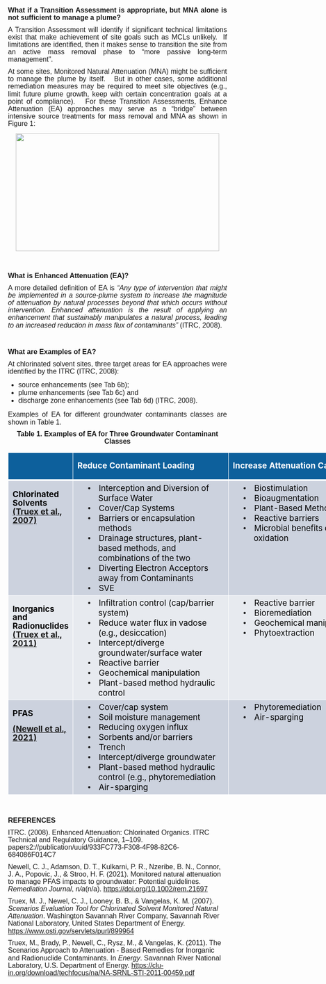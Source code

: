 <div class="col-md-5" style = "text-align: justify;"> 
<h1 style='margin-top:0in;margin-right:0in;margin-bottom:8.0pt;margin-left:0in;line-height:107%;font-size:16px;font-family:"Arial",sans-serif;'><strong>What if a Transition Assessment is appropriate, but MNA alone is not sufficient to manage a plume?</strong></h1>
<p style='margin-top:0in;margin-right:0in;margin-bottom:8.0pt;margin-left:0in;line-height:107%;font-size:16px;font-family:"Arial",sans-serif;'>A Transition Assessment will identify if significant technical limitations exist that make achievement of site goals such as MCLs unlikely. &nbsp;If limitations are identified, then it makes sense to transition the site from an active mass removal phase to &ldquo;more passive long-term management&quot;.</p>
<p style='margin-top:0in;margin-right:0in;margin-bottom:8.0pt;margin-left:0in;line-height:107%;font-size:16px;font-family:"Arial",sans-serif;'>At some sites, Monitored Natural Attenuation (MNA) might be sufficient to manage the plume by itself. &nbsp; But in other cases, some additional remediation measures may be required to meet site objectives (e.g., limit future plume growth, keep with certain concentration goals at a point of compliance). &nbsp; For these Transition Assessments, Enhance Attenuation (EA) approaches may serve as a &ldquo;bridge&rdquo; between intensive source treatments for mass removal and MNA as shown in Figure 1:</p>

<p style="text-align: center;"> 
<img src="06_MNA/FIG/Tool6_Fig.png" width= 468 height=271 class="center">
</p>

<br>
</br>

<h1 style='margin-top:0in;margin-right:0in;margin-bottom:8.0pt;margin-left:0in;line-height:107%;font-size:16px;font-family:"Arial",sans-serif;'><strong>What is Enhanced Attenuation (EA)?</strong></h1>
<p style='margin-top:0in;margin-right:0in;margin-bottom:8.0pt;margin-left:0in;line-height:107%;font-size:16px;font-family:"Arial",sans-serif;'>A more detailed definition of EA is <em>&ldquo;Any type of intervention that might be implemented in a source-plume system to increase the magnitude of attenuation by natural processes beyond that which occurs without intervention. Enhanced attenuation is the result of applying an enhancement that sustainably manipulates a natural process, leading to an increased reduction in mass flux of contaminants&rdquo;&nbsp;</em>(ITRC, 2008).</p>
<br>
</br>
<h1 style='margin-top:0in;margin-right:0in;margin-bottom:8.0pt;margin-left:0in;line-height:107%;font-size:16px;font-family:"Arial",sans-serif;'><strong>What are Examples of EA?</strong></h1>
<p style='margin-top:0in;margin-right:0in;margin-bottom:8.0pt;margin-left:0in;line-height:107%;font-size:16px;font-family:"Arial",sans-serif;'>At chlorinated solvent sites, three target areas for EA approaches were identified by the ITRC (ITRC, 2008): &nbsp;</p>
<ul>
    <li style="font-family: Arial, Helvetica, sans-serif; font-size: 16px;">source enhancements (see Tab 6b);</li>
    <li style="font-family: Arial, Helvetica, sans-serif; font-size: 16px;">plume enhancements (see Tab 6c) and</li>
    <li style="font-family: Arial, Helvetica, sans-serif; font-size: 16px;">discharge zone enhancements (see Tab 6d) (ITRC, 2008). &nbsp;</li>
</ul>
<p style='margin-top:0in;margin-right:0in;margin-bottom:8.0pt;margin-left:0in;line-height:107%;font-size:16px;font-family:"Arial",sans-serif;'>Examples of EA for different groundwater contaminants classes are shown in Table 1.</p>

</div>

<div class="col-md-7" style = "text-align: center;"> 
<h1 style='margin-top:0in;margin-right:0in;margin-bottom:8.0pt;margin-left:0in;line-height:107%;font-size:16px;font-family:"Arial",sans-serif;font-weight:bold;'>Table 1. Examples of EA for Three Groundwater Contaminant Classes</h1>

<div align=center>

<table class=MsoNormalTable border=0 cellspacing=0 cellpadding=0 width=876
 style='width:656.7pt;border-collapse:collapse;mso-yfti-tbllook:1056;
 mso-padding-alt:0in 0in 0in 0in'>
 <tr style='mso-yfti-irow:0;mso-yfti-firstrow:yes;height:15.65pt'>
  <td width=127 style='width:95.6pt;border:solid white 1.0pt;border-bottom:
  solid white 3.0pt;background:#0D609C;padding:.05in .1in .05in .1in;
  height:15.65pt'></td>
  <td width=364 style='width:273.1pt;border-top:solid white 1.0pt;border-left:
  none;border-bottom:solid white 3.0pt;border-right:solid white 1.0pt;
  mso-border-left-alt:solid white 1.0pt;background:#0D609C;padding:.05in .1in .05in .1in;
  height:15.65pt'>
  <p class=MsoNormal><b><span style='font-size:14.0pt;line-height:107%;
  color:white;mso-themecolor:background1'>Reduce Contaminant Loading<o:p></o:p></span></b></p>
  </td>
  <td width=384 style='width:4.0in;border-top:solid white 1.0pt;border-left:
  none;border-bottom:solid white 3.0pt;border-right:solid white 1.0pt;
  mso-border-left-alt:solid white 1.0pt;background:#0D609C;padding:.05in .1in .05in .1in;
  height:15.65pt'>
  <p class=MsoNormal><b><span style='font-size:14.0pt;line-height:107%;
  color:white;mso-themecolor:background1'>Increase Attenuation Capacity<o:p></o:p></span></b></p>
  </td>
 </tr>
 <tr style='mso-yfti-irow:1;height:2.3in'>
  <td width=127 valign=top style='width:95.6pt;border:solid white 1.0pt;
  border-top:none;mso-border-top-alt:solid white 3.0pt;background:#CCD2DE;
  padding:.05in .1in .05in .1in;height:2.3in'>
  <p class=MsoNormal><b><span style='font-size:14.0pt;line-height:107%;
  color:black;mso-color-alt:windowtext'>Chlorinated Solvents<br>
  </span></b><span style='color:black;mso-color-alt:windowtext'><a
  href="https://www.osti.gov/servlets/purl/899964"><b><span style='font-size:
  14.0pt;line-height:107%'>(Truex et al., 2007)</span></b></a></span><span
  style='font-size:14.0pt;line-height:107%'><o:p></o:p></span></p>
  </td>
  <td width=364 valign=top style='width:273.1pt;border-top:none;border-left:
  none;border-bottom:solid white 1.0pt;border-right:solid white 1.0pt;
  mso-border-top-alt:solid white 3.0pt;mso-border-left-alt:solid white 1.0pt;
  background:#CCD2DE;padding:.05in .1in .05in .1in;height:2.3in'>
  <p class=MsoNormal style='margin-top:0in;margin-right:0in;margin-bottom:0in;
  margin-left:.5in;text-indent:-.25in;line-height:normal;mso-list:l0 level1 lfo3;
  tab-stops:list .5in'><![if !supportLists]><span style='font-size:14.0pt;
  font-family:"Arial",sans-serif;mso-fareast-font-family:Arial'><span
  style='mso-list:Ignore'>•<span style='font:7.0pt "Times New Roman"'>&nbsp;&nbsp;&nbsp;&nbsp;&nbsp;&nbsp;&nbsp;
  </span></span></span><![endif]><span style='font-size:14.0pt;color:black;
  mso-color-alt:windowtext'>Interception and Diversion of Surface Water</span><span
  style='font-size:14.0pt'><o:p></o:p></span></p>
  <p class=MsoNormal style='margin-top:0in;margin-right:0in;margin-bottom:0in;
  margin-left:.5in;text-indent:-.25in;line-height:normal;mso-list:l0 level1 lfo3;
  tab-stops:list .5in'><![if !supportLists]><span style='font-size:14.0pt;
  font-family:"Arial",sans-serif;mso-fareast-font-family:Arial'><span
  style='mso-list:Ignore'>•<span style='font:7.0pt "Times New Roman"'>&nbsp;&nbsp;&nbsp;&nbsp;&nbsp;&nbsp;&nbsp;
  </span></span></span><![endif]><span style='font-size:14.0pt;color:black;
  mso-color-alt:windowtext'>Cover/Cap Systems</span><span style='font-size:
  14.0pt'><o:p></o:p></span></p>
  <p class=MsoNormal style='margin-top:0in;margin-right:0in;margin-bottom:0in;
  margin-left:.5in;text-indent:-.25in;line-height:normal;mso-list:l0 level1 lfo3;
  tab-stops:list .5in'><![if !supportLists]><span style='font-size:14.0pt;
  font-family:"Arial",sans-serif;mso-fareast-font-family:Arial'><span
  style='mso-list:Ignore'>•<span style='font:7.0pt "Times New Roman"'>&nbsp;&nbsp;&nbsp;&nbsp;&nbsp;&nbsp;&nbsp;
  </span></span></span><![endif]><span style='font-size:14.0pt;color:black;
  mso-color-alt:windowtext'>Barriers or encapsulation methods</span><span
  style='font-size:14.0pt'><o:p></o:p></span></p>
  <p class=MsoNormal style='margin-top:0in;margin-right:0in;margin-bottom:0in;
  margin-left:.5in;text-indent:-.25in;line-height:normal;mso-list:l0 level1 lfo3;
  tab-stops:list .5in'><![if !supportLists]><span style='font-size:14.0pt;
  font-family:"Arial",sans-serif;mso-fareast-font-family:Arial'><span
  style='mso-list:Ignore'>•<span style='font:7.0pt "Times New Roman"'>&nbsp;&nbsp;&nbsp;&nbsp;&nbsp;&nbsp;&nbsp;
  </span></span></span><![endif]><span style='font-size:14.0pt;color:black;
  mso-color-alt:windowtext'>Drainage structures, plant-based methods, and
  combinations of the two</span><span style='font-size:14.0pt'><o:p></o:p></span></p>
  <p class=MsoNormal style='margin-top:0in;margin-right:0in;margin-bottom:0in;
  margin-left:.5in;text-indent:-.25in;line-height:normal;mso-list:l0 level1 lfo3;
  tab-stops:list .5in'><![if !supportLists]><span style='font-size:14.0pt;
  font-family:"Arial",sans-serif;mso-fareast-font-family:Arial'><span
  style='mso-list:Ignore'>•<span style='font:7.0pt "Times New Roman"'>&nbsp;&nbsp;&nbsp;&nbsp;&nbsp;&nbsp;&nbsp;
  </span></span></span><![endif]><span style='font-size:14.0pt;color:black;
  mso-color-alt:windowtext'>Diverting Electron Acceptors away from Contaminants</span><span
  style='font-size:14.0pt'><o:p></o:p></span></p>
  <p class=MsoNormal style='margin-top:0in;margin-right:0in;margin-bottom:0in;
  margin-left:.5in;text-indent:-.25in;line-height:normal;mso-list:l0 level1 lfo3;
  tab-stops:list .5in'><![if !supportLists]><span style='font-size:14.0pt;
  font-family:"Arial",sans-serif;mso-fareast-font-family:Arial'><span
  style='mso-list:Ignore'>•<span style='font:7.0pt "Times New Roman"'>&nbsp;&nbsp;&nbsp;&nbsp;&nbsp;&nbsp;&nbsp;
  </span></span></span><![endif]><span style='font-size:14.0pt;color:black;
  mso-color-alt:windowtext'>SVE</span><span style='font-size:14.0pt'><o:p></o:p></span></p>
  </td>
  <td width=384 valign=top style='width:4.0in;border-top:none;border-left:none;
  border-bottom:solid white 1.0pt;border-right:solid white 1.0pt;mso-border-top-alt:
  solid white 3.0pt;mso-border-left-alt:solid white 1.0pt;background:#CCD2DE;
  padding:.05in .1in .05in .1in;height:2.3in'>
  <p class=MsoNormal style='margin-top:0in;margin-right:0in;margin-bottom:0in;
  margin-left:.5in;text-indent:-.25in;line-height:normal;mso-list:l0 level1 lfo3;
  tab-stops:list .5in'><![if !supportLists]><span style='font-size:14.0pt;
  font-family:"Arial",sans-serif;mso-fareast-font-family:Arial'><span
  style='mso-list:Ignore'>•<span style='font:7.0pt "Times New Roman"'>&nbsp;&nbsp;&nbsp;&nbsp;&nbsp;&nbsp;&nbsp;
  </span></span></span><![endif]><span style='font-size:14.0pt;color:black;
  mso-color-alt:windowtext'>Biostimulation</span><span style='font-size:14.0pt'><o:p></o:p></span></p>
  <p class=MsoNormal style='margin-top:0in;margin-right:0in;margin-bottom:0in;
  margin-left:.5in;text-indent:-.25in;line-height:normal;mso-list:l0 level1 lfo3;
  tab-stops:list .5in'><![if !supportLists]><span style='font-size:14.0pt;
  font-family:"Arial",sans-serif;mso-fareast-font-family:Arial'><span
  style='mso-list:Ignore'>•<span style='font:7.0pt "Times New Roman"'>&nbsp;&nbsp;&nbsp;&nbsp;&nbsp;&nbsp;&nbsp;
  </span></span></span><![endif]><span style='font-size:14.0pt;color:black;
  mso-color-alt:windowtext'>Bioaugmentation</span><span style='font-size:14.0pt'><o:p></o:p></span></p>
  <p class=MsoNormal style='margin-top:0in;margin-right:0in;margin-bottom:0in;
  margin-left:.5in;text-indent:-.25in;line-height:normal;mso-list:l0 level1 lfo3;
  tab-stops:list .5in'><![if !supportLists]><span style='font-size:14.0pt;
  font-family:"Arial",sans-serif;mso-fareast-font-family:Arial'><span
  style='mso-list:Ignore'>•<span style='font:7.0pt "Times New Roman"'>&nbsp;&nbsp;&nbsp;&nbsp;&nbsp;&nbsp;&nbsp;
  </span></span></span><![endif]><span style='font-size:14.0pt;color:black;
  mso-color-alt:windowtext'>Plant-Based Methods</span><span style='font-size:
  14.0pt'><o:p></o:p></span></p>
  <p class=MsoNormal style='margin-top:0in;margin-right:0in;margin-bottom:0in;
  margin-left:.5in;text-indent:-.25in;line-height:normal;mso-list:l0 level1 lfo3;
  tab-stops:list .5in'><![if !supportLists]><span style='font-size:14.0pt;
  font-family:"Arial",sans-serif;mso-fareast-font-family:Arial'><span
  style='mso-list:Ignore'>•<span style='font:7.0pt "Times New Roman"'>&nbsp;&nbsp;&nbsp;&nbsp;&nbsp;&nbsp;&nbsp;
  </span></span></span><![endif]><span style='font-size:14.0pt;color:black;
  mso-color-alt:windowtext'>Reactive barriers</span><span style='font-size:
  14.0pt'><o:p></o:p></span></p>
  <p class=MsoNormal style='margin-top:0in;margin-right:0in;margin-bottom:0in;
  margin-left:.5in;text-indent:-.25in;line-height:normal;mso-list:l0 level1 lfo3;
  tab-stops:list .5in'><![if !supportLists]><span style='font-size:14.0pt;
  font-family:"Arial",sans-serif;mso-fareast-font-family:Arial'><span
  style='mso-list:Ignore'>•<span style='font:7.0pt "Times New Roman"'>&nbsp;&nbsp;&nbsp;&nbsp;&nbsp;&nbsp;&nbsp;
  </span></span></span><![endif]><span style='font-size:14.0pt;color:black;
  mso-color-alt:windowtext'>Microbial benefits of in situ oxidation</span><span
  style='font-size:14.0pt'><o:p></o:p></span></p>
  </td>
 </tr>
 <tr style='mso-yfti-irow:2;height:139.2pt'>
  <td width=127 valign=top style='width:95.6pt;border:solid white 1.0pt;
  border-top:none;mso-border-top-alt:solid white 1.0pt;background:#E7EAEF;
  padding:.05in .1in .05in .1in;height:139.2pt'>
  <p class=MsoNormal><b><span style='font-size:14.0pt;line-height:107%;
  color:black;mso-color-alt:windowtext'>Inorganics and Radionuclides<br>
  </span></b><span style='color:black;mso-color-alt:windowtext'><a
  href="https://clu-in.org/download/techfocus/na/NA-SRNL-STI-2011-00459.pdf"><b><span
  style='font-size:14.0pt;line-height:107%'>(Truex et al., 2011)</span></b></a></span><span
  style='font-size:14.0pt;line-height:107%'><o:p></o:p></span></p>
  </td>
  <td width=364 valign=top style='width:273.1pt;border-top:none;border-left:
  none;border-bottom:solid white 1.0pt;border-right:solid white 1.0pt;
  mso-border-top-alt:solid white 1.0pt;mso-border-left-alt:solid white 1.0pt;
  background:#E7EAEF;padding:.05in .1in .05in .1in;height:139.2pt'>
  <p class=MsoNormal style='margin-top:0in;margin-right:0in;margin-bottom:0in;
  margin-left:.5in;text-indent:-.25in;line-height:normal;mso-list:l1 level1 lfo4;
  tab-stops:list .5in'><![if !supportLists]><span style='font-size:14.0pt;
  font-family:"Arial",sans-serif;mso-fareast-font-family:Arial'><span
  style='mso-list:Ignore'>•<span style='font:7.0pt "Times New Roman"'>&nbsp;&nbsp;&nbsp;&nbsp;&nbsp;&nbsp;&nbsp;
  </span></span></span><![endif]><span style='font-size:14.0pt;color:black;
  mso-color-alt:windowtext'>Infiltration control (cap/barrier system)</span><span
  style='font-size:14.0pt'><o:p></o:p></span></p>
  <p class=MsoNormal style='margin-top:0in;margin-right:0in;margin-bottom:0in;
  margin-left:.5in;text-indent:-.25in;line-height:normal;mso-list:l1 level1 lfo4;
  tab-stops:list .5in'><![if !supportLists]><span style='font-size:14.0pt;
  font-family:"Arial",sans-serif;mso-fareast-font-family:Arial'><span
  style='mso-list:Ignore'>•<span style='font:7.0pt "Times New Roman"'>&nbsp;&nbsp;&nbsp;&nbsp;&nbsp;&nbsp;&nbsp;
  </span></span></span><![endif]><span style='font-size:14.0pt;color:black;
  mso-color-alt:windowtext'>Reduce water flux in vadose (e.g., desiccation)</span><span
  style='font-size:14.0pt'><o:p></o:p></span></p>
  <p class=MsoNormal style='margin-top:0in;margin-right:0in;margin-bottom:0in;
  margin-left:.5in;text-indent:-.25in;line-height:normal;mso-list:l1 level1 lfo4;
  tab-stops:list .5in'><![if !supportLists]><span style='font-size:14.0pt;
  font-family:"Arial",sans-serif;mso-fareast-font-family:Arial'><span
  style='mso-list:Ignore'>•<span style='font:7.0pt "Times New Roman"'>&nbsp;&nbsp;&nbsp;&nbsp;&nbsp;&nbsp;&nbsp;
  </span></span></span><![endif]><span style='font-size:14.0pt;color:black;
  mso-color-alt:windowtext'>Intercept/diverge groundwater/surface water</span><span
  style='font-size:14.0pt'><o:p></o:p></span></p>
  <p class=MsoNormal style='margin-top:0in;margin-right:0in;margin-bottom:0in;
  margin-left:.5in;text-indent:-.25in;line-height:normal;mso-list:l1 level1 lfo4;
  tab-stops:list .5in'><![if !supportLists]><span style='font-size:14.0pt;
  font-family:"Arial",sans-serif;mso-fareast-font-family:Arial'><span
  style='mso-list:Ignore'>•<span style='font:7.0pt "Times New Roman"'>&nbsp;&nbsp;&nbsp;&nbsp;&nbsp;&nbsp;&nbsp;
  </span></span></span><![endif]><span style='font-size:14.0pt;color:black;
  mso-color-alt:windowtext'>Reactive barrier</span><span style='font-size:14.0pt'><o:p></o:p></span></p>
  <p class=MsoNormal style='margin-top:0in;margin-right:0in;margin-bottom:0in;
  margin-left:.5in;text-indent:-.25in;line-height:normal;mso-list:l1 level1 lfo4;
  tab-stops:list .5in'><![if !supportLists]><span style='font-size:14.0pt;
  font-family:"Arial",sans-serif;mso-fareast-font-family:Arial'><span
  style='mso-list:Ignore'>•<span style='font:7.0pt "Times New Roman"'>&nbsp;&nbsp;&nbsp;&nbsp;&nbsp;&nbsp;&nbsp;
  </span></span></span><![endif]><span style='font-size:14.0pt;color:black;
  mso-color-alt:windowtext'>Geochemical manipulation</span><span
  style='font-size:14.0pt'><o:p></o:p></span></p>
  <p class=MsoNormal style='margin-top:0in;margin-right:0in;margin-bottom:0in;
  margin-left:.5in;text-indent:-.25in;line-height:normal;mso-list:l1 level1 lfo4;
  tab-stops:list .5in'><![if !supportLists]><span style='font-size:14.0pt;
  font-family:"Arial",sans-serif;mso-fareast-font-family:Arial'><span
  style='mso-list:Ignore'>•<span style='font:7.0pt "Times New Roman"'>&nbsp;&nbsp;&nbsp;&nbsp;&nbsp;&nbsp;&nbsp;
  </span></span></span><![endif]><span style='font-size:14.0pt;color:black;
  mso-color-alt:windowtext'>Plant-based method hydraulic control</span><span
  style='font-size:14.0pt'><o:p></o:p></span></p>
  </td>
  <td width=384 valign=top style='width:4.0in;border-top:none;border-left:none;
  border-bottom:solid white 1.0pt;border-right:solid white 1.0pt;mso-border-top-alt:
  solid white 1.0pt;mso-border-left-alt:solid white 1.0pt;background:#E7EAEF;
  padding:.05in .1in .05in .1in;height:139.2pt'>
  <p class=MsoNormal style='margin-top:0in;margin-right:0in;margin-bottom:0in;
  margin-left:.5in;text-indent:-.25in;line-height:normal;mso-list:l1 level1 lfo4;
  tab-stops:list .5in'><![if !supportLists]><span style='font-size:14.0pt;
  font-family:"Arial",sans-serif;mso-fareast-font-family:Arial'><span
  style='mso-list:Ignore'>•<span style='font:7.0pt "Times New Roman"'>&nbsp;&nbsp;&nbsp;&nbsp;&nbsp;&nbsp;&nbsp;
  </span></span></span><![endif]><span style='font-size:14.0pt;color:black;
  mso-color-alt:windowtext'>Reactive barrier</span><span style='font-size:14.0pt'><o:p></o:p></span></p>
  <p class=MsoNormal style='margin-top:0in;margin-right:0in;margin-bottom:0in;
  margin-left:.5in;text-indent:-.25in;line-height:normal;mso-list:l1 level1 lfo4;
  tab-stops:list .5in'><![if !supportLists]><span style='font-size:14.0pt;
  font-family:"Arial",sans-serif;mso-fareast-font-family:Arial'><span
  style='mso-list:Ignore'>•<span style='font:7.0pt "Times New Roman"'>&nbsp;&nbsp;&nbsp;&nbsp;&nbsp;&nbsp;&nbsp;
  </span></span></span><![endif]><span style='font-size:14.0pt;color:black;
  mso-color-alt:windowtext'>Bioremediation</span><span style='font-size:14.0pt'><o:p></o:p></span></p>
  <p class=MsoNormal style='margin-top:0in;margin-right:0in;margin-bottom:0in;
  margin-left:.5in;text-indent:-.25in;line-height:normal;mso-list:l1 level1 lfo4;
  tab-stops:list .5in'><![if !supportLists]><span style='font-size:14.0pt;
  font-family:"Arial",sans-serif;mso-fareast-font-family:Arial'><span
  style='mso-list:Ignore'>•<span style='font:7.0pt "Times New Roman"'>&nbsp;&nbsp;&nbsp;&nbsp;&nbsp;&nbsp;&nbsp;
  </span></span></span><![endif]><span style='font-size:14.0pt;color:black;
  mso-color-alt:windowtext'>Geochemical manipulation</span><span
  style='font-size:14.0pt'><o:p></o:p></span></p>
  <p class=MsoNormal style='margin-top:0in;margin-right:0in;margin-bottom:0in;
  margin-left:.5in;text-indent:-.25in;line-height:normal;mso-list:l1 level1 lfo4;
  tab-stops:list .5in'><![if !supportLists]><span style='font-size:14.0pt;
  font-family:"Arial",sans-serif;mso-fareast-font-family:Arial'><span
  style='mso-list:Ignore'>•<span style='font:7.0pt "Times New Roman"'>&nbsp;&nbsp;&nbsp;&nbsp;&nbsp;&nbsp;&nbsp;
  </span></span></span><![endif]><span style='font-size:14.0pt;color:black;
  mso-color-alt:windowtext'>Phytoextraction</span><span style='font-size:14.0pt'><o:p></o:p></span></p>
  </td>
 </tr>
 <tr style='mso-yfti-irow:3;mso-yfti-lastrow:yes;height:152.4pt'>
  <td width=127 valign=top style='width:95.6pt;border:solid white 1.0pt;
  border-top:none;mso-border-top-alt:solid white 1.0pt;background:#CCD2DE;
  padding:.05in .1in .05in .1in;height:152.4pt'>
  <p class=MsoNormal style='margin-bottom:0in'><b><span style='font-size:14.0pt;
  line-height:107%;color:black;mso-color-alt:windowtext'>PFAS</span></b><span
  style='font-size:14.0pt;line-height:107%'><o:p></o:p></span></p>
  <p class=MsoNormal style='margin-bottom:0in'><span style='color:black;
  mso-color-alt:windowtext'><a
  href="https:/doi.org/10.1002/rem.21697"><b><span
  style='font-size:14.0pt;line-height:107%'>(Newell et al., 2021)</span></b></a></span><span
  style='font-size:14.0pt;line-height:107%'><o:p></o:p></span></p>
  </td>
  <td width=364 valign=top style='width:273.1pt;border-top:none;border-left:
  none;border-bottom:solid white 1.0pt;border-right:solid white 1.0pt;
  mso-border-top-alt:solid white 1.0pt;mso-border-left-alt:solid white 1.0pt;
  background:#CCD2DE;padding:.05in .1in .05in .1in;height:152.4pt'>
  <p class=MsoNormal style='margin-top:0in;margin-right:0in;margin-bottom:0in;
  margin-left:.5in;text-indent:-.25in;line-height:normal;mso-list:l4 level1 lfo5;
  tab-stops:list .5in'><![if !supportLists]><span style='font-size:14.0pt;
  font-family:"Arial",sans-serif;mso-fareast-font-family:Arial'><span
  style='mso-list:Ignore'>•<span style='font:7.0pt "Times New Roman"'>&nbsp;&nbsp;&nbsp;&nbsp;&nbsp;&nbsp;&nbsp;
  </span></span></span><![endif]><span style='font-size:14.0pt;color:black;
  mso-color-alt:windowtext'>Cover/cap system</span><span style='font-size:14.0pt'><o:p></o:p></span></p>
  <p class=MsoNormal style='margin-top:0in;margin-right:0in;margin-bottom:0in;
  margin-left:.5in;text-indent:-.25in;line-height:normal;mso-list:l4 level1 lfo5;
  tab-stops:list .5in'><![if !supportLists]><span style='font-size:14.0pt;
  font-family:"Arial",sans-serif;mso-fareast-font-family:Arial'><span
  style='mso-list:Ignore'>•<span style='font:7.0pt "Times New Roman"'>&nbsp;&nbsp;&nbsp;&nbsp;&nbsp;&nbsp;&nbsp;
  </span></span></span><![endif]><span style='font-size:14.0pt;color:black;
  mso-color-alt:windowtext'>Soil moisture management</span><span
  style='font-size:14.0pt'><o:p></o:p></span></p>
  <p class=MsoNormal style='margin-top:0in;margin-right:0in;margin-bottom:0in;
  margin-left:.5in;text-indent:-.25in;line-height:normal;mso-list:l4 level1 lfo5;
  tab-stops:list .5in'><![if !supportLists]><span style='font-size:14.0pt;
  font-family:"Arial",sans-serif;mso-fareast-font-family:Arial'><span
  style='mso-list:Ignore'>•<span style='font:7.0pt "Times New Roman"'>&nbsp;&nbsp;&nbsp;&nbsp;&nbsp;&nbsp;&nbsp;
  </span></span></span><![endif]><span style='font-size:14.0pt;color:black;
  mso-color-alt:windowtext'>Reducing oxygen influx</span><span
  style='font-size:14.0pt'><o:p></o:p></span></p>
  <p class=MsoNormal style='margin-top:0in;margin-right:0in;margin-bottom:0in;
  margin-left:.5in;text-indent:-.25in;line-height:normal;mso-list:l4 level1 lfo5;
  tab-stops:list .5in'><![if !supportLists]><span style='font-size:14.0pt;
  font-family:"Arial",sans-serif;mso-fareast-font-family:Arial'><span
  style='mso-list:Ignore'>•<span style='font:7.0pt "Times New Roman"'>&nbsp;&nbsp;&nbsp;&nbsp;&nbsp;&nbsp;&nbsp;
  </span></span></span><![endif]><span style='font-size:14.0pt;color:black;
  mso-color-alt:windowtext'>Sorbents and/or barriers</span><span
  style='font-size:14.0pt'><o:p></o:p></span></p>
  <p class=MsoNormal style='margin-top:0in;margin-right:0in;margin-bottom:0in;
  margin-left:.5in;text-indent:-.25in;line-height:normal;mso-list:l4 level1 lfo5;
  tab-stops:list .5in'><![if !supportLists]><span style='font-size:14.0pt;
  font-family:"Arial",sans-serif;mso-fareast-font-family:Arial'><span
  style='mso-list:Ignore'>•<span style='font:7.0pt "Times New Roman"'>&nbsp;&nbsp;&nbsp;&nbsp;&nbsp;&nbsp;&nbsp;
  </span></span></span><![endif]><span style='font-size:14.0pt;color:black;
  mso-color-alt:windowtext'>Trench</span><span style='font-size:14.0pt'><o:p></o:p></span></p>
  <p class=MsoNormal style='margin-top:0in;margin-right:0in;margin-bottom:0in;
  margin-left:.5in;text-indent:-.25in;line-height:normal;mso-list:l4 level1 lfo5;
  tab-stops:list .5in'><![if !supportLists]><span style='font-size:14.0pt;
  font-family:"Arial",sans-serif;mso-fareast-font-family:Arial'><span
  style='mso-list:Ignore'>•<span style='font:7.0pt "Times New Roman"'>&nbsp;&nbsp;&nbsp;&nbsp;&nbsp;&nbsp;&nbsp;
  </span></span></span><![endif]><span style='font-size:14.0pt;color:black;
  mso-color-alt:windowtext'>Intercept/diverge groundwater</span><span
  style='font-size:14.0pt'><o:p></o:p></span></p>
  <p class=MsoNormal style='margin-top:0in;margin-right:0in;margin-bottom:0in;
  margin-left:.5in;text-indent:-.25in;line-height:normal;mso-list:l4 level1 lfo5;
  tab-stops:list .5in'><![if !supportLists]><span style='font-size:14.0pt;
  font-family:"Arial",sans-serif;mso-fareast-font-family:Arial'><span
  style='mso-list:Ignore'>•<span style='font:7.0pt "Times New Roman"'>&nbsp;&nbsp;&nbsp;&nbsp;&nbsp;&nbsp;&nbsp;
  </span></span></span><![endif]><span style='font-size:14.0pt;color:black;
  mso-color-alt:windowtext'>Plant-based method hydraulic control (e.g.,
  phytoremediation</span><span style='font-size:14.0pt'><o:p></o:p></span></p>
  <p class=MsoNormal style='margin-top:0in;margin-right:0in;margin-bottom:0in;
  margin-left:.5in;text-indent:-.25in;line-height:normal;mso-list:l4 level1 lfo5;
  tab-stops:list .5in'><![if !supportLists]><span style='font-size:14.0pt;
  font-family:"Arial",sans-serif;mso-fareast-font-family:Arial'><span
  style='mso-list:Ignore'>•<span style='font:7.0pt "Times New Roman"'>&nbsp;&nbsp;&nbsp;&nbsp;&nbsp;&nbsp;&nbsp;
  </span></span></span><![endif]><span style='font-size:14.0pt;color:black;
  mso-color-alt:windowtext'>Air-sparging</span><span style='font-size:14.0pt'><o:p></o:p></span></p>
  </td>
  <td width=384 valign=top style='width:4.0in;border-top:none;border-left:none;
  border-bottom:solid white 1.0pt;border-right:solid white 1.0pt;mso-border-top-alt:
  solid white 1.0pt;mso-border-left-alt:solid white 1.0pt;background:#CCD2DE;
  padding:.05in .1in .05in .1in;height:152.4pt'>
  <p class=MsoNormal style='margin-top:0in;margin-right:0in;margin-bottom:0in;
  margin-left:.5in;text-indent:-.25in;line-height:normal;mso-list:l4 level1 lfo5;
  tab-stops:list .5in'><![if !supportLists]><span style='font-size:14.0pt;
  font-family:"Arial",sans-serif;mso-fareast-font-family:Arial'><span
  style='mso-list:Ignore'>•<span style='font:7.0pt "Times New Roman"'>&nbsp;&nbsp;&nbsp;&nbsp;&nbsp;&nbsp;&nbsp;
  </span></span></span><![endif]><span style='font-size:14.0pt;color:black;
  mso-color-alt:windowtext'>Phytoremediation</span><span style='font-size:14.0pt'><o:p></o:p></span></p>
  <p class=MsoNormal style='margin-top:0in;margin-right:0in;margin-bottom:0in;
  margin-left:.5in;text-indent:-.25in;line-height:normal;mso-list:l4 level1 lfo5;
  tab-stops:list .5in'><![if !supportLists]><span style='font-size:14.0pt;
  font-family:"Arial",sans-serif;mso-fareast-font-family:Arial'><span
  style='mso-list:Ignore'>•<span style='font:7.0pt "Times New Roman"'>&nbsp;&nbsp;&nbsp;&nbsp;&nbsp;&nbsp;&nbsp;
  </span></span></span><![endif]><span style='font-size:14.0pt;color:black;
  mso-color-alt:windowtext'>Air-sparging</span><span style='font-size:14.0pt'><o:p></o:p></span></p>
  </td>
 </tr>
</table>

</div>

</div>

<div class="col-md-12" style = "text-align: left;"> 
<br>
</br>
<p style='margin-top:0in;margin-right:0in;margin-bottom:8.0pt;margin-left:0in;line-height:107%;font-size:16px;font-family:"Arial",sans-serif;'><strong>REFERENCES</strong></p>
<p style='margin-top:0in;margin-right:0in;margin-bottom:8.0pt;margin-left:0in;line-height:107%;font-size:16px;font-family:"Arial",sans-serif;'>ITRC. (2008). Enhanced Attenuation: Chlorinated Organics. ITRC Technical and Regulatory Guidance, 1&ndash;109. papers2://publication/uuid/933FC773-F308-4F98-82C6-684086F014C7</p>
<p style='margin-top:0in;margin-right:0in;margin-bottom:8.0pt;margin-left:0in;line-height:107%;font-size:16px;font-family:"Arial",sans-serif;'>Newell, C. J., Adamson, D. T., Kulkarni, P. R., Nzeribe, B. N., Connor, J. A., Popovic, J., &amp; Stroo, H. F. (2021). Monitored natural attenuation to manage PFAS impacts to groundwater: Potential guidelines. <em>Remediation Journal</em>, <em>n/a</em>(n/a). <a href="https:/doi.org/10.1002/rem.21697">https://doi.org/10.1002/rem.21697</a></p>
<p style='margin-top:0in;margin-right:0in;margin-bottom:8.0pt;margin-left:0in;line-height:107%;font-size:16px;font-family:"Arial",sans-serif;'>Truex, M. J., Newel, C. J., Looney, B. B., &amp; Vangelas, K. M. (2007). <em>Scenarios Evaluation Tool for Chlorinated Solvent Monitored Natural Attenuation</em>. Washington Savannah River Company, Savannah River National Laboratory, United States Department of Energy. <a href="https://www.osti.gov/servlets/purl/899964">https://www.osti.gov/servlets/purl/899964</a> </p>
<p style='margin-top:0in;margin-right:0in;margin-bottom:8.0pt;margin-left:0in;line-height:107%;font-size:16px;font-family:"Arial",sans-serif;'>Truex, M., Brady, P., Newell, C., Rysz, M., &amp; Vangelas, K. (2011). The Scenarios Approach to Attenuation <span style='font-family:"Cambria Math",serif;'>‐</span> Based Remedies for Inorganic and Radionuclide Contaminants. In <em>Energy</em>. Savannah River National Laboratory, U.S. Department of Energy. <a href="https://clu-in.org/download/techfocus/na/NA-SRNL-STI-2011-00459.pdf">https://clu-in.org/download/techfocus/na/NA-SRNL-STI-2011-00459.pdf</a></p>
</div>
